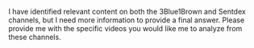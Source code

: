 I have identified relevant content on both the 3Blue1Brown and Sentdex channels, but I need more information to provide a final answer. Please provide me with the specific videos you would like me to analyze from these channels.